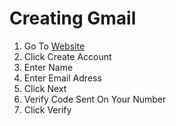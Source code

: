 # Creating Gmail

1. Go To [Website](https://accounts.google.com/SignUp)
2. Click Create Account
3. Enter Name
4. Enter Email Adress
5. Click Next
6. Verify Code Sent On Your Number
7. Click Verify  
